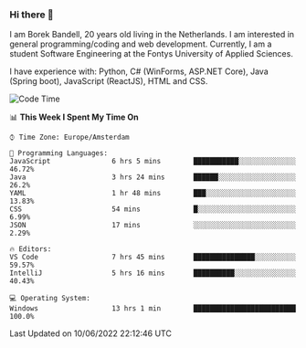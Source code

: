 ### Hi there 👋

I am Borek Bandell, 20 years old living in the Netherlands. I am interested in general programming/coding and web development. Currently, I am a student Software Engineering at the Fontys University of Applied Sciences.

I have experience with: Python, C# (WinForms, ASP.NET Core), Java (Spring boot), JavaScript (ReactJS), HTML and CSS.

<!--START_SECTION:waka-->
![Code Time](http://img.shields.io/badge/Code%20Time-0%20secs-blue)

📊 **This Week I Spent My Time On** 

```text
⌚︎ Time Zone: Europe/Amsterdam

💬 Programming Languages: 
JavaScript               6 hrs 5 mins        ███████████░░░░░░░░░░░░░░   46.72% 
Java                     3 hrs 24 mins       ██████░░░░░░░░░░░░░░░░░░░   26.2% 
YAML                     1 hr 48 mins        ███░░░░░░░░░░░░░░░░░░░░░░   13.83% 
CSS                      54 mins             █░░░░░░░░░░░░░░░░░░░░░░░░   6.99% 
JSON                     17 mins             ░░░░░░░░░░░░░░░░░░░░░░░░░   2.29%

🔥 Editors: 
VS Code                  7 hrs 45 mins       ███████████████░░░░░░░░░░   59.57% 
IntelliJ                 5 hrs 16 mins       ██████████░░░░░░░░░░░░░░░   40.43%

💻 Operating System: 
Windows                  13 hrs 1 min        █████████████████████████   100.0%

```


 Last Updated on 10/06/2022 22:12:46 UTC
<!--END_SECTION:waka-->

<!--**tcBorek2002/tcBorek2002** is a ✨ _special_ ✨ repository because its `README.md` (this file) appears on your GitHub profile.

Here are some ideas to get you started:

- 🔭 I’m currently working on ...
- 🌱 I’m currently learning ...
- 👯 I’m looking to collaborate on ...
- 🤔 I’m looking for help with ...
- 💬 Ask me about ...
- 📫 How to reach me: ...
- 😄 Pronouns: ...
- ⚡ Fun fact: ...
-->
